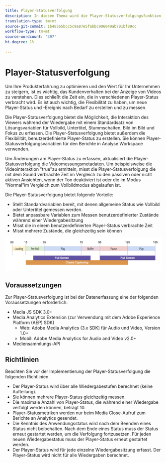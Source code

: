 ```yaml
---
title: Player-Statusverfolgung
description: In diesem Thema wird die Player-Statusverfolgungsfunktion beschrieben, einschließlich Anforderungen und Richtlinien für die Implementierung und den Berichte-Player-Status.
translation-type: tm+mt
source-git-commit: 1b48565bcc5c9a87e5fabbc906049ab791bf89cc
workflow-type: tm+mt
source-wordcount: '397'
ht-degree: 1%

---
```



# Player-Statusverfolgung

Um Ihre Produkterfahrung zu optimieren und den Wert für Ihr Unternehmen zu steigern, ist es wichtig, das Kundenverhalten bei der Anzeige von Videos zu verstehen. Dies schließt die Zeit ein, die in verschiedenen Player-Status verbracht wird.  Es ist auch wichtig, die Flexibilität zu haben, um neue Player-Status und -Ereignis nach Bedarf zu erstellen und zu messen.

Die Player-Statusverfolgung bietet die Möglichkeit, die Interaktion des Viewers während der Wiedergabe mit einem Standardsatz von Lösungsvariablen für Vollbild, Untertitel, Stummschalten, Bild im Bild und Fokus zu erfassen.  Die Player-Statusverfolgung bietet außerdem die Flexibilität, benutzerdefinierte Player-Status zu erstellen. Sie können Player-Statusverfolgungsvariablen für den Berichte in Analyse Workspace verwenden.

Um Änderungen am Player-Status zu erfassen, aktualisiert die Player-Statusverfolgung die Videomessungsmetadaten. Um beispielsweise die Videointeraktion &quot;true&quot;zu ermitteln, misst die Player-Statusverfolgung die mit dem Sound verbrachte Zeit im Vergleich zu den passiven oder nicht aktiven Ansichten, wenn der Ton deaktiviert ist oder die  im Modus &quot;Normal&quot;im Vergleich zum Vollbildmodus abgelaufen ist.

Die Player-Statusverfolgung bietet folgende Vorteile:

* Stellt Standardvariablen bereit, mit denen allgemeine Status wie Vollbild oder Untertitel gemessen werden.
* Bietet anpassbare Variablen zum Messen benutzerdefinierter Zustände während einer Wiedergabesitzung
* Misst die in einem benutzerdefinierten Player-Status verbrachte Zeit
* Misst mehrere Zustände, die gleichzeitig sein können

![Player-Statusverfolgung](assets/player_state_tracking.png)

## Voraussetzungen

Zur Player-Statusverfolgung ist bei der Datenerfassung eine der folgenden Voraussetzungen erforderlich:
* Media JS SDK 3.0+
* Media Analytics Extension (zur Verwendung mit dem Adobe Experience Platform (AEP) SDK)
   * Web: Adobe Media Analytics (3.x SDK) für Audio und Video, Version 1.0+
   * Mobil: Adobe Media Analytics for Audio and Video v2.0+
* Mediensammlungs-API

## Richtlinien

Beachten Sie vor der Implementierung der Player-Statusverfolgung die folgenden Richtlinien.

* Der Player-Status wird über alle Wiedergabestufen berechnet (keine Aufteilung).
* Sie können mehrere Player-Status gleichzeitig messen.
* Die maximale Anzahl von Player-Status, die während einer Wiedergabe verfolgt werden können, beträgt 10.
* Player-Statusmetriken werden nur beim Media Close-Aufruf zum Berichte an Analytics gesendet.
* Die Kenntnis des Anwendungsstatus wird nach dem Beenden eines Status nicht beibehalten. Nach dem Ende eines Status muss der Status erneut gestartet werden, um die Verfolgung fortzusetzen. Für jeden neuen Wiedergabestatus muss der Player-Status erneut gestartet werden.
* Der Player-Status wird für jede einzelne Wiedergabesitzung erfasst. Der Player-Status wird nicht für alle Wiedergaben berechnet.
